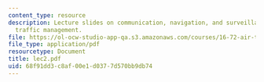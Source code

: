 ```yaml
---
content_type: resource
description: Lecture slides on communication, navigation, and surveillance in air
  traffic management.
file: https://ol-ocw-studio-app-qa.s3.amazonaws.com/courses/16-72-air-traffic-control-fall-2006/68f91dd3c8af00e1d0377d570bb9db74_lec2.pdf
file_type: application/pdf
resourcetype: Document
title: lec2.pdf
uid: 68f91dd3-c8af-00e1-d037-7d570bb9db74
---
```

